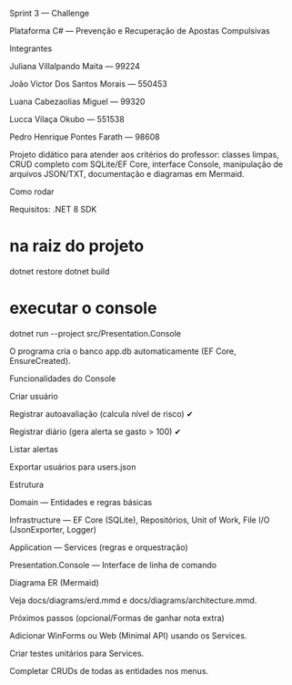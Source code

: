 Sprint 3 — Challenge

Plataforma C# — Prevenção e Recuperação de Apostas Compulsivas

Integrantes

Juliana Villalpando Maita — 99224

João Victor Dos Santos Morais — 550453

Luana Cabezaolias Miguel — 99320

Lucca Vilaça Okubo — 551538

Pedro Henrique Pontes Farath — 98608

Projeto didático para atender aos critérios do professor: classes limpas, CRUD completo com SQLite/EF Core, interface Console, manipulação de arquivos JSON/TXT, documentação e diagramas em Mermaid.

Como rodar

Requisitos: .NET 8 SDK

# na raiz do projeto
dotnet restore
dotnet build

# executar o console
dotnet run --project src/Presentation.Console


O programa cria o banco app.db automaticamente (EF Core, EnsureCreated).

Funcionalidades do Console

Criar usuário

Registrar autoavaliação (calcula nível de risco) ✔

Registrar diário (gera alerta se gasto > 100) ✔

Listar alertas

Exportar usuários para users.json

Estrutura

Domain — Entidades e regras básicas

Infrastructure — EF Core (SQLite), Repositórios, Unit of Work, File I/O (JsonExporter, Logger)

Application — Services (regras e orquestração)

Presentation.Console — Interface de linha de comando

Diagrama ER (Mermaid)

Veja docs/diagrams/erd.mmd e docs/diagrams/architecture.mmd.

Próximos passos (opcional/Formas de ganhar nota extra)

Adicionar WinForms ou Web (Minimal API) usando os Services.

Criar testes unitários para Services.

Completar CRUDs de todas as entidades nos menus.
